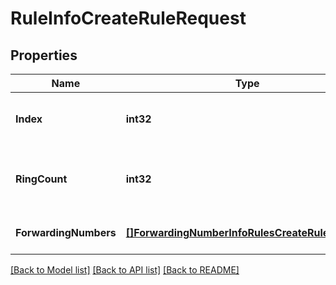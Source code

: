 # RuleInfoCreateRuleRequest

## Properties
Name | Type | Description | Notes
------------ | ------------- | ------------- | -------------
**Index** | **int32** | Forwarding number (or group) ordinal | [optional] 
**RingCount** | **int32** | Number of rings for a forwarding number (or group) | [optional] 
**ForwardingNumbers** | [**[]ForwardingNumberInfoRulesCreateRuleRequest**](ForwardingNumberInfoRulesCreateRuleRequest.md) | Forwarding number (or group) data | [optional] 

[[Back to Model list]](../README.md#documentation-for-models) [[Back to API list]](../README.md#documentation-for-api-endpoints) [[Back to README]](../README.md)


